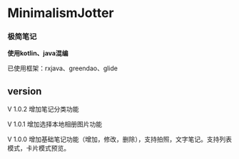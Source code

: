 # MinimalismJotter
### 极简笔记

**使用kotlin、java混编**

已使用框架：rxjava、greendao、glide

## version

V 1.0.2 增加笔记分类功能

V 1.0.1 增加选择本地相册图片功能

V 1.0.0 增加基础笔记功能（增加，修改，删除），支持拍照，文字笔记。支持列表模式，卡片模式预览。
